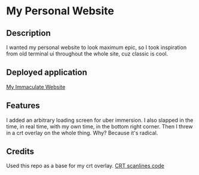 # My Personal Website
## Description
I wanted my personal website to look maximum epic, so I took inspiration from old terminal ui throughout the whole site, cuz classic is cool.

## Deployed application
[My Immaculate Website](https://papaya-kringle-fb67c6.netlify.app/)

## Features
I added an arbitrary loading screen for uber immersion. I also slapped in the time, in real time, with my own time, in the bottom right corner. Then I 
threw in a crt overlay on the whole thing. Why? Because it's radical.

## Credits
Used this repo as a base for my crt overlay. [CRT scanlines code](https://gist.github.com/lmas/6a1bd445bc7a7145245085f4a740d3f5)

